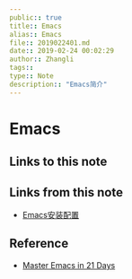 ```yaml
---
public:: true  
title:: Emacs  
alias:: Emacs  
file:: 2019022401.md  
date:: 2019-02-24 00:02:29  
author:: Zhangli  
tags::  
type:: Note  
description:: "Emacs简介"  
---
```


# Emacs

## Links to this note

## Links from this note

- [Emacs安装配置](2019022402.md)

## Reference

- [Master Emacs in 21 Days](http://book.emacs-china.org/)